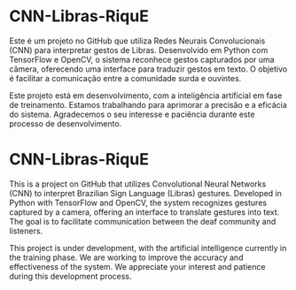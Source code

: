 # CNN-Libras-RiquE
Este é um projeto no GitHub que utiliza Redes Neurais Convolucionais (CNN) para interpretar gestos de Libras. Desenvolvido em Python com TensorFlow e OpenCV, o sistema reconhece gestos capturados por uma câmera, oferecendo uma interface para traduzir gestos em texto. O objetivo é facilitar a comunicação entre a comunidade surda e ouvintes.

Este projeto está em desenvolvimento, com a inteligência artificial em fase de treinamento. Estamos trabalhando para aprimorar a precisão e a eficácia do sistema. Agradecemos o seu interesse e paciência durante este processo de desenvolvimento.


# CNN-Libras-RiquE

This is a project on GitHub that utilizes Convolutional Neural Networks (CNN) to interpret Brazilian Sign Language (Libras) gestures. Developed in Python with TensorFlow and OpenCV, the system recognizes gestures captured by a camera, offering an interface to translate gestures into text. The goal is to facilitate communication between the deaf community and listeners.

This project is under development, with the artificial intelligence currently in the training phase. We are working to improve the accuracy and effectiveness of the system. We appreciate your interest and patience during this development process.
